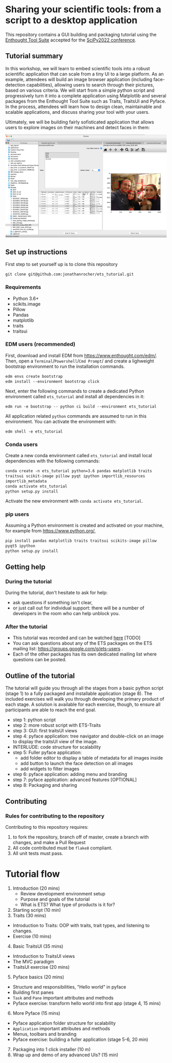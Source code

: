 # Sharing your scientific tools: from a script to a desktop application
This repository contains a GUI building and packaging tutorial using the 
[Enthought Tool Suite](https://docs.enthought.com/ets/) accepted for the 
[SciPy2022 conference](https://www.scipy2022.scipy.org/).

## Tutorial summary

In this workshop, we will learn to embed scientific tools into a robust 
scientific application that can scale from a tiny UI to a large platform. As an 
example, attendees will build an image browser application (including 
face-detection capabilities), allowing users to search through their pictures, 
based on various criteria. We will start from a simple python script and 
progressively turn it into a complete application using Matplotlib and several 
packages from the Enthought Tool Suite such as Traits, TraitsUI and Pyface. In 
the process, attendees will learn how to design clean, maintainable and 
scalable applications, and discuss sharing your tool with your users.

Ultimately, we will be building fairly sofisticated application that allows 
users to explore images on their machines and detect faces in them:

![full app screenshot](pycasa_final.png)


## Set up instructions
First step to set yourself up is to clone this repository
```commandline
git clone git@github.com:jonathanrocher/ets_tutorial.git
```

### Requirements

- Python 3.6+
- scikits.image
- Pillow
- Pandas
- matplotlib
- traits
- traitsui

### EDM users (recommended)
First, download and install EDM from https://www.enthought.com/edm/. Then, 
open a `Terminal`/`Powershell`/`Cmd Prompt`/ and create a lighweight bootstrap environment to run the installation commands.
```commandline
edm envs create bootstrap
edm install --environment bootstrap click
```
Next, enter the following commands to create a 
dedicated Python environment called `ets_tutorial` and install all dependencies in it:
```commandline
edm run -e bootstrap -- python ci build --environment ets_tutorial
```
All application related `python` commands are assumed to run in this
environment. You can activate the environment with:
```commandline
edm shell -e ets_tutorial
```

### Conda users
Create a new conda environment called `ets_tutorial` and install local
dependencies with the following commands:
```commandline
conda create -n ets_tutorial python=3.6 pandas matplotlib traits traitsui scikit-image pillow pyqt ipython importlib_resources importlib_metadata
conda activate ets_tutorial
python setup.py install
```
Activate the new environment with `conda activate ets_tutorial`.

### pip users
Assuming a Python environment is created and activated on your machine, for 
example from https://www.python.org/, 
```commandline
pip install pandas matplotlib traits traitsui scikits-image pillow pyqt5 ipython
python setup.py install
```

## Getting help
### During the tutorial
During the tutorial, don't hesitate to ask for help: 
- ask questions if something isn't clear,
- or just call out for individual support: there will be a number of developers 
  in the room who can help unblock you.

### After the tutorial
- This tutorial was recorded and can be watched [here]() [TODO]
- You can ask questions about any of the ETS packages on the ETS mailing list:
  https://groups.google.com/g/ets-users .
- Each of the other packages has its own dedicated mailing list where questions 
  can be posted.


## Outline of the tutorial
The tutorial will guide you through all the stages from a basic python script 
(stage 1) to a fully packaged and installable application (stage 8). The 
included exercises will walk you through developing the primary product of 
each stage.
A solution is available for each exercise, though, to ensure all participants 
are able to reach the end goal.

  - step 1: python script
  - step 2: more robust script with ETS-Traits
  - step 3: GUI: first traitsUI views
  - step 4: pyface application: tree navigator and double-click on an image to 
    display the traitsUI view of the image.
  - INTERLUDE: code structure for scalability
  - step 5: Fuller pyface application: 
    - add folder editor to display a table of metadata for all images inside
    - add button to launch the face detection on all images
    - add widgets to filter images
  - step 6: pyface application: adding menu and branding 
  - step 7: pyface application: advanced features [OPTIONAL]
  - step 8: Packaging and sharing


## Contributing

### Rules for contributing to the repository
Contributing to this repository requires:
1. to fork the repository, branch off of master, create a branch with changes, 
   and  make a Pull Request
2. All code contributed must be `flake8` compliant.
3. All unit tests must pass.


# Tutorial flow

1. Introduction (20 mins)
    - Review development environment setup
    - Purpose and goals of the tutorial
    - What is ETS? What type of products is it for?
2. Starting script (10 min)
3. Traits (30 mins)
  - Introduction to Traits: OOP with traits, trait types, and listening to 
    changes. 
  - Exercise (10 mins)
4. Basic TraitsUI (35 mins) 
  - Introduction to TraitsUI views
  - The MVC paradigm
  - TraitsUI exercise (20 mins)
5. Pyface basics (20 mins)
  - Structure and responsibilities, "Hello world" in pyface
  - Building first panes
  - `Task` and `Pane` important attributes and methods
  - Pyface exercise: transform hello world into first app (stage 4, 15 mins)
6. More Pyface (15 mins)
  - Pyface application folder structure for scalability
  - `Application` important attributes and methods
  - Menus, toolbars and branding
  - Pyface exercise: building a fuller application (stage 5-6, 20 min)
7. Packaging into 1 click installer (10 m)
8. Wrap up and demo of any advanced UIs? (15 min)

